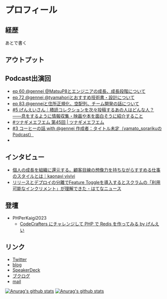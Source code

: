 # プロフィール 

## 経歴
あとで書く

## アウトプット

## Podcast出演回
- [ep 60 @gennei @MatsuP8とエンジニアの成長、成長段階について](https://anchor.fm/yokohama-north-am/episodes/ep-60-gennei-MatsuP8-e18pft3)
- [ep 72 @gennei @tyamahoriとおすすめ技術書・設計について](https://anchor.fm/yokohama-north-am/episodes/ep-72-gennei-tyamahori-e1kbfhu)
- [ep 83 @genneiと住所正規化、空配列、チーム開発の話について](https://podcasters.spotify.com/pod/show/yokohama-north-am/episodes/ep-83-gennei-e25hir3)
- [#5 げんえいさん｜積読コレクションを次々投稿するあの人はどんな人？——息をするように情報収集・映画や本を面白そうに紹介すること](https://anchor.fm/dbc-radio/episodes/5-e1o3m5q)
- [#ツナギメエフエム 第45回 | ツナギメエフエム](https://tsunagi.me/ep45/)
- [#3 コーヒーの話 with @gennei 作成者：タイトル未定（yamato_sorarikuのPodcast）](https://podcasters.spotify.com/pod/show/yamato-sorariku/episodes/3--with-gennei-e26s3cc)
- 
## インタビュー
- [個人の成長を組織に還元する。顧客目線の想像力を持ちながらすすめる仕事のスタイルとは｜kaonavi vivivi](https://vivivi.kaonavi.jp/articles/utani-arifumi-221219/)
- [リリースとデプロイの分離でFeature Toggleを導入するとスクラムの「利用可能なインクリメント」が理解できた - はてなニュース](https://hatenanews.com/articles/2023/06/27/103000)

## 登壇
- PHPerKaigi2023 
  - [CodeCrafters にチャレンジして PHP で Redis を作ってみる by げんえい](https://fortee.jp/phperkaigi-2023/proposal/dc54af9b-f879-47b6-9737-12ae6e84bf1d)

## リンク
- [Twitter](https://twitter.com/gennei)
- [blog](https://blog.gennei.coffee/)
- [SpeakerDeck](https://speakerdeck.com/gennei)
- [ブクログ](https://booklog.jp/users/gennei)
- [mail](mailto:sai.gennei+github@gmail.com)

[![Anurag's github stats](https://github-readme-stats.vercel.app/api?username=gennei)](https://github.com/anuraghazra/github-readme-stats)
[![Anurag's github stats](https://github-readme-stats.vercel.app/api/top-langs?username=gennei&layout=compact)](https://github.com/anuraghazra/github-readme-stats)
